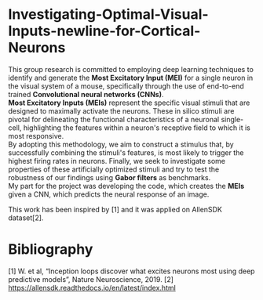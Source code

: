 # Investigating-Optimal-Visual-Inputs-newline-for-Cortical-Neurons
This group research is committed to employing deep learning techniques to identify and generate the **Most Excitatory Input (MEI)** for a single neuron in the visual system of a mouse, specifically through the use of end-to-end trained **Convolutional neural networks (CNNs)**. \
**Most Excitatory Inputs (MEIs)** represent the specific visual stimuli that are designed to maximally activate the neurons. These in silico stimuli are pivotal for delineating the functional characteristics of a neuronal single-cell, highlighting the features within a neuron's receptive field to which it is most responsive.\
By adopting this methodology, we aim to construct a stimulus that, by successfully combining the stimuli's features, is most likely to trigger the highest firing rates in neurons. Finally, we seek to investigate some properties of these artificially optimized stimuli and try to test the robustness of our findings using **Gabor filters** as benchmarks.\
My part for the project was developing the code, which creates the **MEIs** given a CNN, which predicts the neural response of an image.


This work has been inspired by [1] and it was applied on AllenSDK dataset[2].
# Bibliography
[1] W. et al, “Inception loops discover what excites neurons most using deep predictive models”, Nature Neuroscience, 2019.
[2] https://allensdk.readthedocs.io/en/latest/index.html
